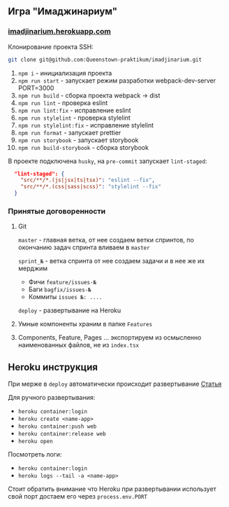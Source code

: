 ## Игра "Имаджинариум"

### [imadjinarium.herokuapp.com](https://imadjinarium.herokuapp.com/)

Клонирование проекта SSH:
```bash
git clone git@github.com:Queenstown-praktikum/imadjinarium.git
```

1) `npm i` - инициализация проекта
2) `npm run start` - запускает режим разработки webpack-dev-server PORT=3000
3) `npm run build` - сборка проекта webpack -> dist
4) `npm run lint` - проверка eslint
5) `npm run lint:fix` - исправление eslint
6) `npm run stylelint` - проверка stylelint
7) `npm run stylelint:fix` - исправление stylelint
8) `npm run format` - запускает prettier
9) `npm run storybook` - запускает storybook
9) `npm run build-storybook` - сборка storybook

В проекте подключена `husky`, на `pre-commit` запускает `lint-staged`:

```json
  "lint-staged": {
    "src/**/*.(js|jsx|ts|tsx)": "eslint --fix",
    "src/**/*.(css|sass|scss)": "stylelint --fix"
  }
```

### Принятые договоренности
1) Git
    
    `master` - главная ветка, от нее создаем ветки спринтов, по окончанию задач спринта вливаем в `master`

    `sprint_№` - ветка спринта от нее создаем задачи и в нее же их мерджим

   - Фичи `feature/issues-№` 
   - Баги `bagfix/issues-№`
   - Коммиты `issues №: ....`
   
    `deploy` - развертывание на Heroku

3) Умные компоненты храним в папке `Features`
4) Components, Feature, Pages ... экспортируем из осмысленно наименованных файлов, не из `index.tsx`


## Heroku инструкция
  При мерже в `deploy` автоматически происходит развертывание
  [Статья](https://dev.to/heroku/deploying-to-heroku-from-github-actions-29ej)
  
  Для ручного развертывания:
  - `heroku container:login`
  - `heroku create <name-app>` 
  - `heroku container:push web`
  - `heroku container:release web`
  - `heroku open`

  Посмотреть логи:
  - `heroku container:login`
  - `heroku logs --tail -a <name-app>`

  Стоит обратить внимание что Heroku при развертывании использует свой порт
  достаем его через `process.env.PORT`